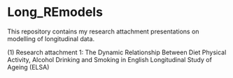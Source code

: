 # Long_REmodels

This repository contains my research attachment presentations on modelling of longitudinal data.

(1) Research attachment 1: The Dynamic Relationship Between Diet Physical Activity, Alcohol Drinking and Smoking in English Longitudinal Study of Ageing (ELSA)

